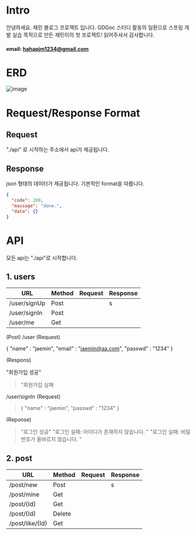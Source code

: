 # Intro
안녕하세요. 재민 블로그 프로젝트 입니다. 
GDGoc 스터디 활동의 일환으로 스프링 개발 실습 목적으로 만든 재민이의 첫 프로젝트!
읽어주셔서 감사합니다. 

#### email: hahapjm1234@gmail.com

# ERD
![image](https://github.com/user-attachments/assets/294e6f5a-243e-420e-aba5-7b21a389a2df)

# Request/Response Format
## Request
"./api" 로 시작하는 주소에서 api가 제공됩니다.

## Response
json 형태의 데이터가 제공됩니다. 기본적인 format을 따릅니다. 

```json
{
  "code": 200,
  "massage": "done.",
  "data": {}
}
```

# API
모든 api는
"./api"로 시작합니다. 
## 1. users
| URL          | Method | Request | Response |
|--------------|--------|---------|----------|
| /user/signUp | Post   |         | s        |
| /user/signIn | Post   |         |          |
| /user/me     | Get    |         |          |



(Post)
/user
(Request)

>
{
  "name" : "jaemin",
  "email" : "jaemin@aa.com",
  "passwd" : "1234"
}

(Respons)
>
"회원가입 성공"

>"회원가입 실패

/user/signIn
(Request)
>
>{
>  "name" : "jaemin",
>  "passwd" : "1234"
>}

(Reponse)
>"로그인 성공"
>"로그인 실패: 아이디가 존재하지 않습니다. "
>"로그인 실패: 비밀번호가 올바르지 않습니다. "


## 2. post
| URL             | Method | Request | Response |
|-----------------|--------|---------|----------|
| /post/new       | Post   |         | s        |
| /post/mine      | Get    |         |          |
| /post/{Id}      | Get    |         |          |
| /post/{Id}      | Delete |         |          |
| /post/like/{Id} | Get    |         |          |